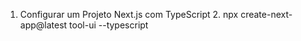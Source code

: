 1. Configurar um Projeto Next.js com TypeScript
   2. npx create-next-app@latest tool-ui --typescript
